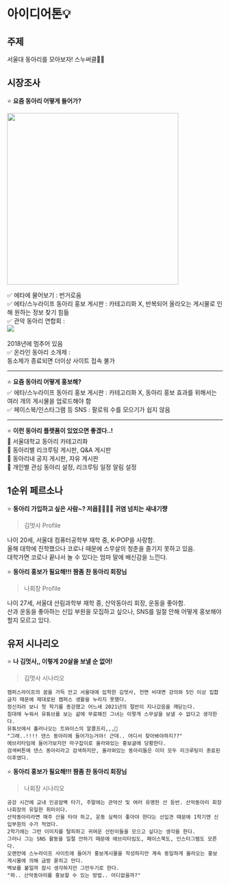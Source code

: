 # 아이디어톤💡

## 주제
서울대 동아리를 모아보자! 스누써클🙆‍♀️

## 시장조사
⭐️ **요즘 동아리 어떻게 들어가?**    

<img src = "https://user-images.githubusercontent.com/52378625/124117116-b3287280-daaa-11eb-8086-daa59da29f77.png" width="400px">

✅ 에타에 물어보기 : 번거로움    
✅ 에타/스누라이프 동아리 홍보 게시판 : 카테고리화 X, 반복되어 올라오는 게시물로 인해 원하는 정보 찾기 힘듦   
✅ 관악 동아리 연합회 :     
<img src = "https://user-images.githubusercontent.com/52378625/124117498-2e8a2400-daab-11eb-9e81-5ec2f47fd0fa.png" width="=900px"></br>  
2018년에 멈추어 있음     
✅ 온라인 동아리 소개제 :    
동소제가 종료되면 더이상 사이트 접속 불가
* * *

⭐️ **요즘 동아리 어떻게 홍보해?**    
✅ 에타/스누라이프 동아리 홍보 게시판 : 카테고리화 X, 동아리 홍보 효과를 위해서는 여러 개의 게시물을 업로드해야 함    
✅ 페이스북/인스타그램 등 SNS : 팔로워 수를 모으기가 쉽지 않음    
* * *

⭐️ **이런 동아리 플랫폼이 있었으면 좋겠다..!**   
💚 서울대학교 동아리 카테고리화    
💚 동아리별 리크루팅 게시판, Q&A 게시판    
💚 동아리내 공지 게시판, 자유 게시판  
💚 개인별 관심 동아리 설정, 리크루팅 일정 알림 설정   

## 1순위 페르소나
⭐️ **동아리 가입하고 싶은 사람~? 저욥🙋‍♀️🙋‍♂️ 귀염 넘치는 새내기쨩**    
> 김멋사 Profile   
 
나이 20세, 서울대 컴퓨터공학부 재학 중, K-POP을 사랑함.        
올해 대학에 진학했으나 코로나 때문에 스무살의 청춘을 즐기지 못하고 있음.    
대학가면 코로나 끝나서 놀 수 있다는 엄마 말에 배신감을 느낀다.    

⭐️ **동아리 홍보가 필요해!!! 짬좀 찬 동아리 회장님**    
> 나회장 Profile

나이 27세, 서울대 산림과학부 재학 중, 산악동아리 회장, 운동을 좋아함.    
산과 운동을 좋아하는 신입 부원을 모집하고 싶으나, SNS를 일절 안해 어떻게 홍보해야할지 모르고 있다.    

## 유저 시나리오
⭐️ **나 김멋사,, 이렇게 20살을 보낼 순 없어!**    
> 김멋사 시나리오   

```
캠퍼스라이프의 꿈을 가득 안고 서울대에 입학한 김멋사, 전면 비대면 강의와 5인 이상 집합 금지 때문에 제대로된 캠퍼스 생활을 누리지 못했다.    
정신차려 보니 첫 학기를 종강했고 어느새 2021년의 절반이 지나갔음을 깨닫는다.    
침대에 누워서 유튜브를 보는 삶에 무료해진 그녀는 이렇게 스무살을 보낼 수 없다고 생각한다.    
유튜브에서 흘러나오는 트와이스의 알콜프리,,,🍹    
"그래..!!!! 댄스 동아리에 들어가는거야! 근데.. 어디서 찾아봐야하지??"  
에브리타임에 들어가보지만 마구잡이로 올라와있는 홍보글에 당황한다.
검색버튼에 댄스 동아리라고 검색하지만, 올라와있는 동아리들은 이미 모두 리크루팅이 종료된 이후였다.
```

⭐️ **동아리 홍보가 필요해!!! 짬좀 찬 동아리 회장님**    
> 나회장 시나리오

```
공강 시간에 교내 인공암벽 타기, 주말에는 관악산 및 여러 유명한 산 등반. 산악동아리 회장 나회장의 유일한 취미이다.   
산악동아리라면 매주 산을 타야 하고, 운동 실력이 좋아야 한다는 선입견 때문에 1학기엔 신입부원의 수가 적었다.
2학기에는 그런 이미지를 탈피하고 귀여운 산린이들을 모으고 싶다는 생각을 한다.
그러나 그는 SNS 활동을 일절 안하기 때문에 에브리타임도, 페이스북도, 인스타그램도 모른다.
오랜만에 스누라이프 사이트에 들어가 홍보게시물을 작성하지만 계속 동일하게 올라오는 홍보 게시물에 의해 금방 묻히고 만다.
벽보를 붙일까 잠시 생각하지만 그만두기로 한다.
"하.. 산악동아리를 홍보할 수 있는 방법.. 어디없을까?"
```

